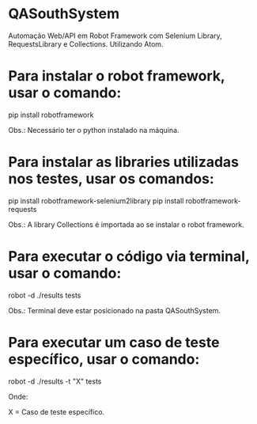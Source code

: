 # QASouthSystem
Automação Web/API em Robot Framework com Selenium Library, RequestsLibrary e Collections. Utilizando Atom.

# Para instalar o robot framework, usar o comando:

pip install robotframework

Obs.: Necessário ter o python instalado na máquina.

# Para instalar as libraries utilizadas nos testes, usar os comandos:

pip install robotframework-selenium2library
pip install robotframework-requests

Obs.: A library Collections é importada ao se instalar o robot framework.

# Para executar o código via terminal, usar o comando:

robot -d ./results tests

Obs.: Terminal deve estar posicionado na pasta QASouthSystem.

# Para executar um caso de teste específico, usar o comando:

robot -d ./results -t "X" tests

Onde:

X = Caso de teste específico.
